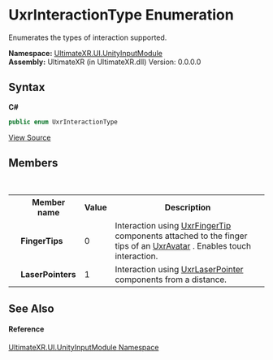 # UxrInteractionType Enumeration
 

Enumerates the types of interaction supported.

**Namespace:**&nbsp;<a href="N_UltimateXR_UI_UnityInputModule">UltimateXR.UI.UnityInputModule</a><br />**Assembly:**&nbsp;UltimateXR (in UltimateXR.dll) Version: 0.0.0.0

## Syntax

**C#**<br />
``` C#
public enum UxrInteractionType
```

<a href="UltimateXR/Scripts/UI/UnityInputModule/UxrInteractionType.cs" rel="noopener noreferrer" title="View the source code">View Source</a><br />

## Members
&nbsp;<table><tr><th></th><th>Member name</th><th>Value</th><th>Description</th></tr><tr><td /><td target="F:UltimateXR.UI.UnityInputModule.UxrInteractionType.FingerTips">**FingerTips**</td><td>0</td><td>Interaction using <a href="T_UltimateXR_UI_UxrFingerTip">UxrFingerTip</a> components attached to the finger tips of an <a href="T_UltimateXR_Avatar_UxrAvatar">UxrAvatar</a> . Enables touch interaction.</td></tr><tr><td /><td target="F:UltimateXR.UI.UnityInputModule.UxrInteractionType.LaserPointers">**LaserPointers**</td><td>1</td><td>Interaction using <a href="T_UltimateXR_UI_UxrLaserPointer">UxrLaserPointer</a> components from a distance.</td></tr></table>

## See Also


#### Reference
<a href="N_UltimateXR_UI_UnityInputModule">UltimateXR.UI.UnityInputModule Namespace</a><br />